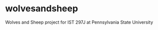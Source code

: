 wolvesandsheep
==============

Wolves and Sheep project for IST 297J at Pennsylvania State University
